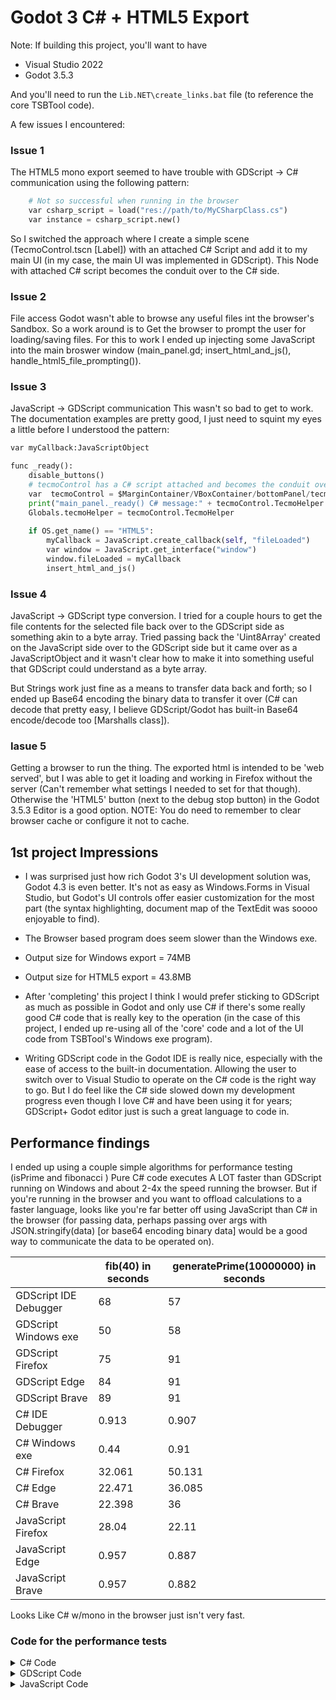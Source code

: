 # Godot 3 C# + HTML5 Export

Note: If building this project, you'll want to have 
 * Visual Studio 2022
 * Godot 3.5.3 

And you'll need to run the ```Lib.NET\create_links.bat``` file (to reference the core TSBTool code).

A few issues I encountered:
### Issue 1
The HTML5 mono export seemed to have trouble with GDScript -> C# communication using the following pattern:
```python
    # Not so successful when running in the browser
    var csharp_script = load("res://path/to/MyCSharpClass.cs")
    var instance = csharp_script.new()
```

So I switched the approach where I create a simple scene (TecmoControl.tscn [Label]) with an attached C# Script and add it to my main UI (in my case, the main UI was implemented in GDScript). This Node with attached C# script becomes the conduit over to the C# side.

### Issue 2
File access 
Godot wasn't able to browse any useful files int the browser's Sandbox. So a work around is to Get the browser to prompt the user for loading/saving files.
For this to work I ended up injecting some JavaScript into the main broswer window (main_panel.gd; insert_html_and_js(), handle_html5_file_prompting()).

### Issue 3 
JavaScript -> GDScript communication
This wasn't so bad to get to work. The documentation examples are pretty good, I just need to squint my eyes a little before I understood the pattern:
```python
var myCallback:JavaScriptObject

func _ready():
	disable_buttons()
	# tecmoControl has a C# script attached and becomes the conduit over to the c# side
	var  tecmoControl = $MarginContainer/VBoxContainer/bottomPanel/tecmoControl 
	print("main_panel._ready() C# message:" + tecmoControl.TecmoHelper.GetMessageFromCSharp())
	Globals.tecmoHelper = tecmoControl.TecmoHelper
	
	if OS.get_name() == "HTML5":
		myCallback = JavaScript.create_callback(self, "fileLoaded")
		var window = JavaScript.get_interface("window")
		window.fileLoaded = myCallback
		insert_html_and_js()
```

### Issue 4
JavaScript -> GDScript type conversion.
I tried for a couple hours to get the file contents for the selected file back over to the GDScript side as something akin to a byte array.
Tried passing back the 'Uint8Array' created on the JavaScript side over to the GDScript side but it came over as a JavaScriptObject and it wasn't clear how to make it into something useful that GDScript could understand as a byte array.

But Strings work just fine as a means to transfer data back and forth; so I ended up Base64 encoding the binary data to transfer it over (C# can decode that pretty easy, I believe GDScript/Godot has built-in Base64 encode/decode too [Marshalls class]).


### Iasue 5
Getting a browser to run the thing.
The exported html is intended to be 'web served', but I was able to get it loading and working in Firefox without the server
(Can't remember what settings I needed to set for that though).
Otherwise the 'HTML5' button (next to the debug stop button) in the Godot 3.5.3 Editor is a good option. 
NOTE: You do need to remember to clear browser cache or configure it not to cache.

## 1st project Impressions
* I was surprised just how rich Godot 3's UI development solution was, Godot 4.3 is even better. It's not as easy as Windows.Forms in Visual Studio, but Godot's UI controls offer easier customization for the most part (the syntax highlighting, document map of the TextEdit was soooo enjoyable to find).

* The Browser based program does seem slower than the Windows exe.
* Output size for Windows export = 74MB
* Output size for HTML5 export = 43.8MB

* After 'completing' this project I think I would prefer sticking to GDScript as much as possible in Godot and only use C# if there's some really good C# code that is really key to the operation (in the case of this project, I ended up re-using all of the 'core' code and a lot of the UI code from TSBTool's Windows exe program). 
* Writing GDScript code in the Godot IDE is really nice, especially with the ease of access to the built-in documentation. Allowing the user to switch over to Visual Studio to operate on the C# code is the right way to go. But I do feel like the C# side slowed down my development progress even though I love C# and have been using it for years; GDScript+ Godot editor just is such a great language to code in.

## Performance findings
I ended up using a couple simple algorithms for performance testing (isPrime and fibonacci )
Pure C# code executes A LOT faster than GDScript running on Windows and about 2-4x the speed running the browser.
But if you're running in the browser and you want to offload calculations to a faster language, looks like you're 
far better off using JavaScript than C# in the browser (for passing data, perhaps passing over args with JSON.stringify(data) [or base64 encoding binary data] would be a good way to communicate the data to be operated on).

|                       | fib(40) in seconds | generatePrime(10000000) in seconds |
| --------------------- | ---------       | -------------------------       |
| GDScript IDE Debugger | 68              | 57                              |
| GDScript Windows exe  | 50              | 58                              |
| GDScript Firefox      | 75              | 91                              |
| GDScript Edge         | 84              | 91                              |
| GDScript Brave        | 89              | 91                              |
| C# IDE Debugger       | 0.913           | 0.907                           |
| C# Windows exe        | 0.44            | 0.91                            |
| C# Firefox            | 32.061          | 50.131                          |
| C# Edge               | 22.471          | 36.085                          |
| C# Brave              | 22.398          | 36                              |
| JavaScript Firefox    | 28.04           | 22.11                           |
| JavaScript Edge       | 0.957           | 0.887                           |
| JavaScript Brave      | 0.957           | 0.882                           |

Looks Like C# w/mono in the browser just isn't very fast.
### Code for the performance tests

<details> <summary>C# Code</summary>

```cs
public string time_fib(int n) {
	Stopwatch sw = Stopwatch.StartNew();
	var result = fib(n);
	sw.Stop();
	string retVal = $"C#       fib({n}) = {result}; time: {sw.ElapsedMilliseconds/1000.0:0.######} s\n";
	return retVal;
}

public int fib(int n) {
	if (n < 3) return 1;
	return fib(n - 1) + fib(n - 2);
}

public string prime_time(int n) {
	Stopwatch sw = Stopwatch.StartNew();
	var result = generatePrimes(n);
	sw.Stop();
	string retVal = $"C#       prime_time({n}) count: {result.Count}; time: {sw.ElapsedMilliseconds / 1000.0:0.######} s\n";
	return retVal;
}

bool isPrime(int num) {
	if (num <= 1) return false;
	if (num <= 3) return true;

	if (num % 2 == 0 || num % 3 == 0) return false;

	for (int i = 5; i * i <= num; i += 6)
		if (num % i == 0 || num % (i + 2) == 0) return false;

	return true;
}

List<int> generatePrimes(int n) {
	List<int> primes = new List<int>(1000);
	for (int i = 2; i <= n; i++)
		if (isPrime(i))
			primes.Add(i);	
	return primes;
}

```

</details>

<details> <summary>GDScript Code</summary>

```py
func fib(num:int) -> int:
	if num < 3:
		return 1
	return fib(num-1) + fib(num -2)

func time_fib(n:int) -> String:
	var start_time = OS.get_ticks_msec()
	var result := fib(n)
	var end_time = OS.get_ticks_msec()
	var timeInSeconds:float = (end_time - start_time)/1000
	var msg := "GDScript fib(%d) = %d; time : %.6f s\n" % [n, result, timeInSeconds]
	return msg

func prime_time(n:int) -> String:
	var start_time = OS.get_ticks_msec()
	var result := generatePrimes(n);
	var end_time = OS.get_ticks_msec()
	var timeInSeconds:float = (end_time - start_time)/1000
	var msg := "GDScript generatePrimes(%d) count %d; time : %.6f s\n" % [n, result.size(), timeInSeconds]
	return msg

func generatePrimes(n:int) -> Array:
	var primes = []
	var i := 2
	while i <= n:
		if isPrime(i) :
			primes.push_back(i)
		i += 1 
	return primes

func isPrime( num:int) -> bool:
	if (num <= 1):
		return false
	if (num <= 3):
		return true
	if (num % 2 == 0 || num % 3 == 0):
		return false
	var i := 5
	while ( i * i <= num):
		if (num % i == 0 || num % (i + 2) == 0):
			return false
		i += 6
	return true
```

</details>


<details> <summary>JavaScript Code</summary>

```JavaScript
function fib( n) {
	if (n < 3) return 1;
	return fib(n - 1) + fib(n-2);
}

function timeFib(n) {
    const sw = Date.now();
    const result = fib(n);
    const elapsedMilliseconds = Date.now() - sw;
    const elapsedSeconds = (elapsedMilliseconds / 1000).toFixed(6);
    const retVal = `JavaScript fib(${n}) = ${result}; time: ${elapsedSeconds} s\n`;
    return retVal;
}

function isPrime(num) {
    if (num <= 1) return false;
    if (num <= 3) return true;

    if (num % 2 === 0 || num % 3 === 0) return false;

    for (let i = 5; i * i <= num; i += 6) {
        if (num % i === 0 || num % (i + 2) === 0) return false;
    }
    return true;
}

function generatePrimes(n) {
    const primes = [];
    for (let i = 2; i <= n; i++) {
        if (isPrime(i)) {
            primes.push(i);
        }
    }
    return primes;
}

function prime_time(n) {
    const sw = Date.now();
    const result = generatePrimes(n);
    const elapsedMilliseconds = Date.now() - sw;
    const elapsedSeconds = (elapsedMilliseconds / 1000).toFixed(6);
    const retVal = `JavaScript prime_time( ${n}); time: ${elapsedSeconds} s\n`;
    return retVal;
}
```

</summary>
